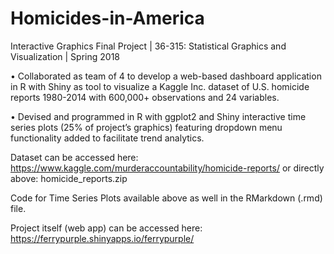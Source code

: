 # Homicides-in-America
Interactive Graphics Final Project | 36-315: Statistical Graphics and Visualization | Spring 2018

•	Collaborated as team of 4 to develop a web-based dashboard application in R with Shiny as tool to visualize a Kaggle Inc. dataset of U.S. homicide reports 1980-2014 with 600,000+ observations and 24 variables.

•	Devised and programmed in R with ggplot2 and Shiny interactive time series plots (25% of project’s graphics) featuring dropdown menu functionality added to facilitate trend analytics.


Dataset can be accessed here: https://www.kaggle.com/murderaccountability/homicide-reports/ or directly above: homicide_reports.zip

Code for Time Series Plots available above as well in the RMarkdown (.rmd) file.

Project itself (web app) can be accessed here: https://ferrypurple.shinyapps.io/ferrypurple/

